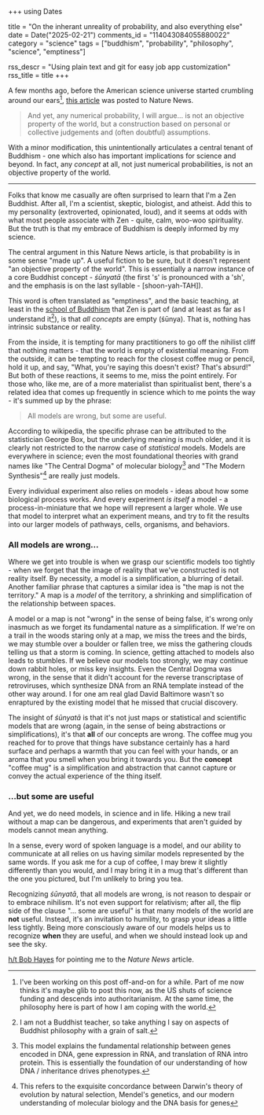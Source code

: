 +++
using Dates

title = "On the inherant unreality of probability, and also everything else"
date = Date("2025-02-21")
comments_id = "114043084055880022"
category = "science"
tags = ["buddhism", "probability", "philosophy", "science", "emptiness"]

rss_descr = "Using plain text and git for easy job app customization"
rss_title = title
+++


A few months ago,
before the American science universe started crumbling around our ears[^death-of-science],
[this article](https://www.nature.com/articles/d41586-024-04096-5)
was posted to Nature News.

[^death-of-science]: I've been working on this post off-and-on for a while.
Part of me now thinks it's maybe glib to post this now,
as the US shuts of science funding and descends into authoritarianism.
At the same time, the philosophy here is part of how I am coping with the world.

> And yet, any numerical probability, I will argue...
  is not an objective property of the world,
  but a construction based on personal or collective judgements and (often doubtful) assumptions.

With a minor modification, this unintentionally articulates a central tenant of Buddhism -
one which also has important implications for science and beyond.
In fact, any _concept_ at all, not just numerical probabilities,
is not an objective property of the world.

---

Folks that know me casually are often surprised to learn that I'm a Zen Buddhist.
After all, I'm a scientist, skeptic, biologist, and atheist.
Add this to my personality (extroverted, opinionated, loud),
and it seems at odds with what most people associate with Zen -
quite, calm, woo-woo spirituality.
But the truth is that my embrace of Buddhism is deeply informed by my science. 

The central argument in this Nature News article, is that probability is in some sense "made up".
A useful fiction to be sure, but it doesn't represent "an objective property of the world".
This is essentially a narrow instance of a core Buddhist concept -
_śūnyatā_ (the first 's' is pronounced with a 'sh', and the emphasis is on the last syllable - [shoon-yah-TAH]). 

This word is often translated as "emptiness",
and the basic teaching, at least in the [school of Buddhism](https://en.wikipedia.org/wiki/Mahayana_sutras)
that Zen is part of (and at least as far as I understand it[^caveat]),
is that *all concepts* are empty (śūnya). That is, nothing has intrinsic substance or reality.

[^caveat]: I am not a Buddhist teacher, so take anything I say on aspects of Buddhist philosophy with a grain of salt.

From the inside, it is tempting for many practitioners to go off the nihilist cliff that nothing matters -
that the world is empty of existential meaning.
From the outside, it can be tempting to reach for the closest coffee mug or pencil,
hold it up, and say, "What, you're saying this doesn't exist? That's absurd!"
But both of these reactions, it seems to me, miss the point entirely.
For those who, like me, are of a more materialist than spiritualist bent,
there's a related idea that comes up frequently in science which to me points the way -
it's summed up by the phrase:

> All models are wrong, but some are useful.

According to wikipedia, the specific phrase can be attributed to the statistician George Box,
but the underlying meaning is much older,
and it is clearly not restricted to the narrow case of _statistical_ models.
Models are everywhere in science;
even the most foundational theories with grand names like
"The Central Dogma" of molecular biology[^central-dogma]
and "The Modern Synthesis"[^modern-synthesis]
are really just models.

[^central-dogma]: This model explains the fundamental relationship between genes encoded in DNA,
gene expression in RNA, and translation of RNA intro protein. 
This is essentially the foundation of our understanding of how DNA / inheritance
drives phenotypes.

[^modern-synthesis]: This refers to the exquisite concordance between Darwin's
theory of evolution by natural selection, Mendel's genetics,
and our modern understanding of molecular biology and the DNA basis for genes

Every individual experiment also relies on models -
ideas about how some biological process works.
And every experiment *is itself* a model -
a process-in-miniature that we hope will represent a larger whole.
We use that model to interpret what an experiment means,
and try to fit the results into our larger models of pathways, cells, organisms, and behaviors.

### All models are wrong...

Where we get into trouble is when we grasp our scientific models too tightly -
when we forget that the image of reality that we've constructed is not reality itself.
By necessity, a model is a simplification, a blurring of detail.
Another familiar phrase that captures a similar idea is "the map is not the territory."
A map is a *model* of the territory, a shrinking and simplification of the relationship between spaces.

A model or a map is not "wrong" in the sense of being false,
it's wrong only inasmuch as we forget its fundamental nature as a simplification.
If we're on a trail in the woods staring only at a map,
we miss the trees and the birds, we may stumble over a boulder or fallen tree,
we miss the gathering clouds telling us that a storm is coming.
In science, getting attached to models also leads to stumbles.
If we believe our models too strongly, we may continue down rabbit holes,
or miss key insights.
Even the Central Dogma was wrong,
in the sense that it didn't account for the reverse transcriptase of retroviruses,
which synthesize DNA from an RNA template instead of the other way around.
I for one am real glad David Baltimore wasn't so enraptured by the existing model
that he missed that crucial discovery.

The insight of _śūnyatā_ is that it's not just maps
or statistical and scientific models that are wrong
(again, in the sense of being abstractions or simplifications),
it's that **all** of our concepts are wrong.
The coffee mug you reached for to prove that things have substance
certainly has a hard surface and perhaps a warmth that you can feel with your hands,
or an aroma that you smell when you bring it towards you.
But the **concept** "coffee mug" is a simplification and abstraction
that cannot capture or convey the actual experience of the thing itself.

### ...but some are useful

And yet, we do need models, in science and in life.
Hiking a new trail without a map can be dangerous,
and experiments that aren't guided by models cannot mean anything.

In a sense, every word of spoken language is a model,
and our ability to communicate at all relies on us having similar models
represented by the same words.
If you ask me for a cup of coffee, I may brew it slightly differently than you would,
and I may bring it in a mug that's different than the one you pictured,
but I'm unlikely to bring you tea.

Recognizing _śūnyatā_, that all models are wrong,
is not reason to despair or to embrace nihilism.
It's not even support for relativism;
after all, the flip side of the clause "... some are useful"
is that many models of the world are **not** useful.
Instead, it's an invitation to humility, to grasp your ideas a little less tightly.
Being more consciously aware of our models helps us to recognize **when** they are useful,
and when we should instead look up and see the sky.

[h/t Bob Hayes](https://bsky.app/profile/bobehayes.bsky.social/post/3lek62dil3n2q)
for pointing me to the _Nature News_ article.

